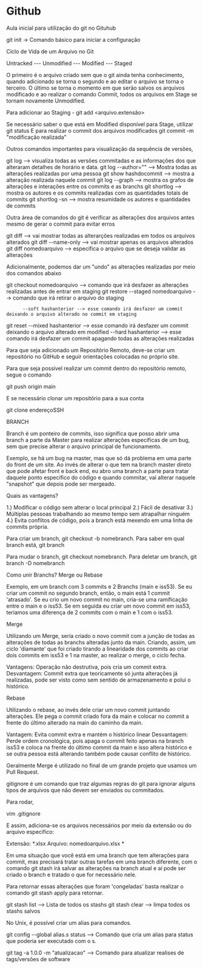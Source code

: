 # Github

Aula inicial para utilização do git no Gituhub

git init -> Comando básico para iniciar a configuração 

Ciclo de Vida de um Arquivo no Git

Untracked --- Unmodified --- Modified --- Staged

O primeiro é o arquivo criado sem que o git ainda tenha conhecimento, quando adicionado se torna o segundo e ao editar o arquivo se torna o terceiro. O último se torna o momento em que serão salvos os arquivos modificado e ao realizar o comando Commit, todos os arquivos em Stage se tornam novamente Unmodified.

Para adicionar ao Staging - git add <arquivo.extensão>

Se necessário saber o que está em Modified disponível para Stage, utilizar git status
E para realizar o commit dos arquivos modificados git commit -m "modificação realizada"

Outros comandos importantes para visualização da sequência de versões,

git log --> visualiza todas as versões commitadas e as informações dos que alteraram detalhes de horário e data.
git log --author="" --> Mostra todas as alterações realizadas por uma pessoa
git show hashdocommit --> mostra a alteração realizada naquele commit
git log --graph --> mostra os grafos de alterações e interações entre os commits e as branchs
git shortlog --> mostra os autores e os commits realizadas com as quantidades totais de commits
git shortlog -sn --> mostra resumidade os autores e quantidades de commits

Outra área de comandos do git é verificar as alterações dos arquivos antes mesmo de gerar o commit para evitar erros

git diff --> vai mostrar todas as alterarções realizadas em todos os arquivos alterados
git diff --name-only --> vai mostrar apenas os arquivos alterados
git diff nomedoarquivo --> especifica o arquivo que se deseja validar as alterações

Adicionalmente, podemos dar um "undo" as alterações realizadas por meio dos comandos abaixo

git checkout nomedoarquivo --> comando que irá desfazer as alterações realizadas antes de entrar em staging
git restore --staged nomedoarquivo --> comando que irá retirar o arquivo do staging

          --soft hashanterior --> esse comando irá desfazer um commit deixando o arquivo alterado no commit em staging  
git reset --mixed hashanterior --> esse comando irá desfazer um commit deixando o arquivo alterado em modified
          --hard hashanterior --> esse comando irá desfazer um commit apagando todas as alterações realizadas

Para que seja adicionado um Repositório Remoto, deve-se criar um repositório no GitHub e seguir orientações colocadas no próprio site.

Para que seja possível realizar um commit dentro do repositório remoto, segue o comando

git push origin main

E se necessário clonar um repositório para a sua conta

git clone endereçoSSH

BRANCH

Branch é um ponteiro de commits, isso significa que posso abrir uma branch a parte da Master para realizar alterações específicas de um bug, sem que precise alterar o arquivo principal de funcionamento.

Exemplo, se há um bug na master, mas que só dá problema em uma parte do front de um site. Ao invés de alterar o que tem na branch master direto que pode afetar front e back end, eu abro uma branch a parte para tratar daquele ponto específico do código e quando commitar, vai alterar naquele "snapshot" que depois pode ser mergeado.

Quais as vantagens?

1.) Modificar o código sem alterar o local principal
2.) Fácil de desativar
3.) Múltiplas pessoas trabalhando ao mesmo tempo sem atrapalhar ninguém
4.) Evita conflitos de código, pois a branch está mexendo em uma linha de commits própria.

Para criar um branch, git checkout -b nomebranch. Para saber em qual branch está, git branch

Para mudar o branch, git checkout nomebranch. Para deletar um branch, git branch -D nomebranch


Como unir Branchs? Merge ou Rebase

Exemplo, em um branch com 3 commits e 2 Branchs (main e iss53). Se eu criar um commit no segundo branch, então, o main está 1 commit 'atrasado'. Se eu crio um novo commit no main, cria-se uma ramificação entre o main e o iss53. Se em seguida eu criar um novo commit em iss53, teríamos uma diferença de 2 commits com o main e 1 com o iss53.

Merge

Utilizando um Merge, seria criado o novo commit com a junção de todas as alterações de todas as branchs alteradas junto da main. Criando, assim, um ciclo 'diamante' que foi criado tirando a linearidade dos commits ao criar dois commits em iss53 e 1 na master, ao realizar o merge, o ciclo fecha.

Vantagens: Operação não destrutiva, pois cria um commit extra.
Desvantagem: Commit extra que teoricamente só junta alterações já realizadas, pode ser visto como sem sentido de armazenamento e polui o histórico.

Rebase

Utilizando o rebase, ao invés dele criar um novo commit juntando alterações. Ele pega o commit criado fora da main e colocar no commit a frente do último alterado na main do caminho da main.

Vantagem: Evita commit extra e mantém o histórico linear
Desvantagem: Perde ordem cronológica, pois apaga o commit feito apenas na branch iss53 e coloca na frente do último commit da main e isso altera histórico e se outra pessoa está alterando também pode causar conflito de histórico.

Geralmente Merge é utilizado no final de um grande projeto que usamos um Pull Request.



gitignore é um comando que traz algumas regras do git para ignorar alguns tipos de arquivos que não devem ser enviados ou commitados.

Para rodar, 

vim .gitignore

E assim, adiciona-se os arquivos necessários por meio da extensão ou do arquivo especifico:

Extensão: *.xlsx
Arquivo: nomedoarquivo.xlsx
*

Em uma situação que você está em uma branch que tem alterações para commit, mas precisará tratar outras tarefas em uma branch diferente, com o comando git stash irá salvar as alterações na branch atual e aí pode ser criado o branch e tratado o que for necessário nele.

Para retornar essas alterações que foram 'congeladas' basta realizar o comando git stash apply para retornar.

git stash list --> Lista de todos os stashs
git stash clear --> limpa todos os stashs salvos


No Unix, é possível criar um alias para comandos.

git config --global alias.s status --> Comando que cria um alias para status que poderia ser executado com o s.


git tag -a 1.0.0 -m "atualizacao" --> Comando para atualizar realises de tags/versões de software

